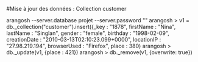#Mise à jour des données : Collection customer

arangosh --server.database projet --server.password ""
arangosh > v1 = db._collection("customer").insert({_key : "1878", firstName : "Nina", lastName : "Singlan", gender : "female",
birthday : "1998-02-09", creationDate : "2010-03-13T02:10:23.099+0000", locationIP : "27.98.219.194",
browserUsed : "Firefox", place : 380)
arangosh > db._update(v1, {place : 421})
arangosh > db._remove(v1, {overwrite: true})
